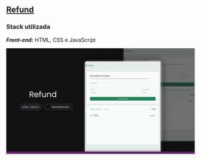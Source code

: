 ## [Refund](../refund/)
### Stack utilizada
***Front-end:*** HTML, CSS e JavaScript

<a href="https://maahbatistaa.github.io/frontend-challenges/refund/">
  <img src="./assets/refund.png" />
</a>
